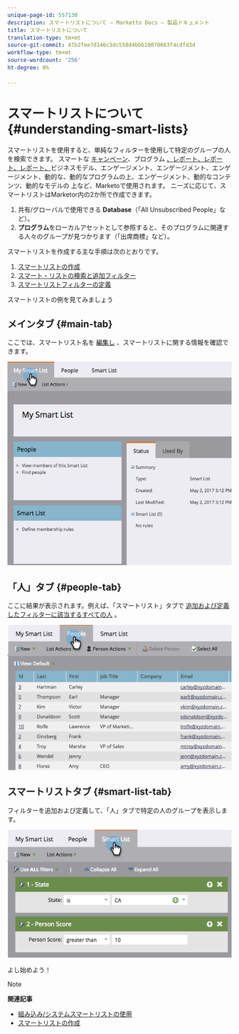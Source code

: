 ```yaml
---
unique-page-id: 557130
description: スマートリストについて — Marketto Docs — 製品ドキュメント
title: スマートリストについて
translation-type: tm+mt
source-git-commit: 47b2fee7d146c3dc558d4bbb10070683f4cdfd3d
workflow-type: tm+mt
source-wordcount: '256'
ht-degree: 0%

---
```



# スマートリストについて {#understanding-smart-lists}

スマートリストを使用すると、単純なフィルターを使用して特定のグループの人を検索できます。 スマートな [キャンペーン](http://docs.marketo.com/display/docs/smart+campaigns)、プログラム [、レポート、レポート、レポート、](http://docs.marketo.com/display/docs/programs)ビジネスモデル、エンゲージメント、エンゲージメント、エンゲージメント、動的な、動的なプログラムの上、エンゲージメント、動的なコンテンツ、動的なモデルの [](http://docs.marketo.com/display/docs/basic+reporting)[](http://docs.marketo.com/display/docs/segmentation+and+snippets)[](http://docs.marketo.com/display/docs/revenue+cycle+models)[](http://docs.marketo.com/display/docs/drip+nurturing)[](http://docs.marketo.com/display/docs/segmentation+and+snippets)上など、Marketoで使用されます。 ニーズに応じて、スマートリストはMarketor内の2か所で作成できます。

1. 共有/グローバルで使用できる **Database**（「All Unsubscribed People」など）。
1. **プログラム**をローカルアセットとして参照すると、そのプログラムに関連する人々のグループが見つかります（「出席商標」など）。

スマートリストを作成する主な手順は次のとおりです。

1. [スマートリストの作成](creating-a-smart-list/create-a-smart-list.md)
1. [スマート・リストの検索と追加フィルター](creating-a-smart-list/find-and-add-filters-to-a-smart-list.md)
1. [スマートリストフィルターの定義](creating-a-smart-list/define-smart-list-filters.md)

スマートリストの例を見てみましょう

## メインタブ {#main-tab}

ここでは、スマートリスト名を [編集し](../../../product-docs/core-marketo-concepts/miscellaneous/rename-a-marketo-asset.md) 、スマートリストに関する情報を確認できます。

![](assets/smartlist.png)

## 「人」タブ {#people-tab}

ここに結果が表示されます。例えば、「スマートリスト」タブで [追加および定義したフィルターに該当するすべての人](creating-a-smart-list/find-and-add-filters-to-a-smart-list.md) 。

![](assets/smartlist-people.png)

## スマートリストタブ {#smart-list-tab}

フィルターを追加および定義して、「人」タブで特定の人のグループを表示します。

![](assets/smartlist-filters.png)

よし始めよう！

>[!NOTE]
>
>**関連記事**
>
>* [組み込み/システムスマートリストの使用](using-smart-lists/use-built-in-system-smart-lists.md)
>* [スマートリストの作成](creating-a-smart-list/create-a-smart-list.md)

>



